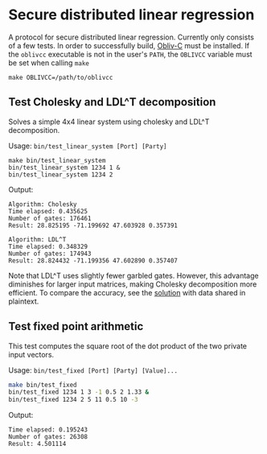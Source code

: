 # Secure distributed linear regression

A protocol for secure distributed linear regression.
Currently only consists of a few tests.
In order to successfully build, [Obliv-C](https://github.com/samee/obliv-c/) must be installed. 
If the `oblivcc` executable is not in the user's `PATH`, the `OBLIVCC` variable must be set when calling `make`
```
make OBLIVCC=/path/to/oblivcc
```

## Test Cholesky and LDL^T decomposition
Solves a simple 4x4 linear system using cholesky and LDL^T decomposition.

Usage: `bin/test_linear_system [Port] [Party]`

```
make bin/test_linear_system 
bin/test_linear_system 1234 1 &
bin/test_linear_system 1234 2
```
Output:
```
Algorithm: Cholesky
Time elapsed: 0.435625
Number of gates: 176461
Result: 28.825195 -71.199692 47.603928 0.357391 

Algorithm: LDL^T
Time elapsed: 0.348329
Number of gates: 174943
Result: 28.824432 -71.199356 47.602890 0.357407 
```
Note that LDL^T uses slightly fewer garbled gates. However, this advantage diminishes for larger input matrices, making Cholesky decomposition more efficient.
To compare the accuracy, see the [solution](http://www.wolframalpha.com/input/?i=LinearSolve[{{11,0.7,-3,-4},{0.7,8,2,-5},{-3,2,5,-6},{-4,-5,-6,123.456}},{123,-456,7,-0.8}]]) with data shared in plaintext.

## Test fixed point arithmetic
This test computes the square root of the dot product of the two private input vectors.

Usage: `bin/test_fixed [Port] [Party] [Value]...`

```bash
make bin/test_fixed
bin/test_fixed 1234 1 3 -1 0.5 2 1.33 &
bin/test_fixed 1234 2 5 11 0.5 10 -3
```
Output:
```
Time elapsed: 0.195243
Number of gates: 26308
Result: 4.501114
```

